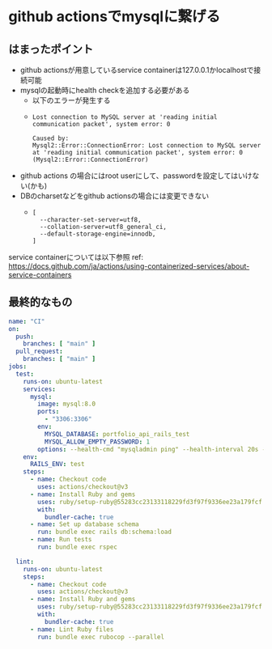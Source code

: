 # github actionsでmysqlに繋げる

## はまったポイント

- github actionsが用意しているservice containerは127.0.0.1かlocalhostで接続可能
- mysqlの起動時にhealth checkを追加する必要がある
  - 以下のエラーが発生する
  - ```shell
    Lost connection to MySQL server at 'reading initial communication packet', system error: 0

    Caused by:
    Mysql2::Error::ConnectionError: Lost connection to MySQL server at 'reading initial communication packet', system error: 0 (Mysql2::Error::ConnectionError)
    ```
- github actions の場合にはroot userにして、passwordを設定してはいけない(かも)
- DBのcharsetなどをgithub actionsの場合には変更できない
  - ```
    [
      --character-set-server=utf8,
      --collation-server=utf8_general_ci,
      --default-storage-engine=innodb,
    ]
    ```

service containerについては以下参照
ref: https://docs.github.com/ja/actions/using-containerized-services/about-service-containers

## 最終的なもの

```yaml
name: "CI"
on:
  push:
    branches: [ "main" ]
  pull_request:
    branches: [ "main" ]
jobs:
  test:
    runs-on: ubuntu-latest
    services:
      mysql:
        image: mysql:8.0
        ports:
          - "3306:3306"
        env:
          MYSQL_DATABASE: portfolio_api_rails_test
          MYSQL_ALLOW_EMPTY_PASSWORD: 1
        options: --health-cmd "mysqladmin ping" --health-interval 20s --health-timeout 10s --health-retries 10 # ここにhealth checkを入れないとlost connectしてしまう
    env:
      RAILS_ENV: test
    steps:
      - name: Checkout code
        uses: actions/checkout@v3
      - name: Install Ruby and gems
        uses: ruby/setup-ruby@55283cc23133118229fd3f97f9336ee23a179fcf # v1.146.0
        with:
          bundler-cache: true
      - name: Set up database schema
        run: bundle exec rails db:schema:load
      - name: Run tests
        run: bundle exec rspec

  lint:
    runs-on: ubuntu-latest
    steps:
      - name: Checkout code
        uses: actions/checkout@v3
      - name: Install Ruby and gems
        uses: ruby/setup-ruby@55283cc23133118229fd3f97f9336ee23a179fcf # v1.146.0
        with:
          bundler-cache: true
      - name: Lint Ruby files
        run: bundle exec rubocop --parallel

```